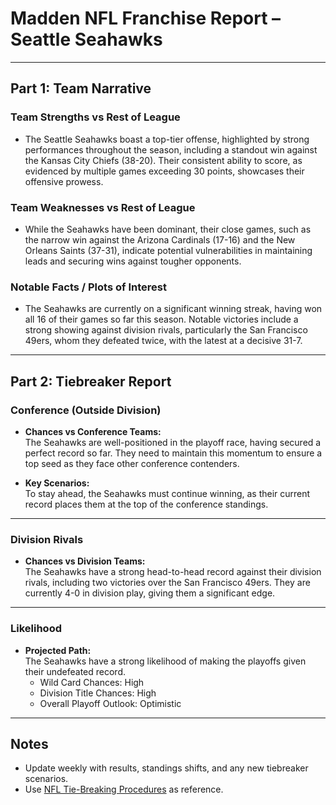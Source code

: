 # Madden NFL Franchise Report – Seattle Seahawks

---

## Part 1: Team Narrative

### Team Strengths vs Rest of League
- The Seattle Seahawks boast a top-tier offense, highlighted by strong performances throughout the season, including a standout win against the Kansas City Chiefs (38-20). Their consistent ability to score, as evidenced by multiple games exceeding 30 points, showcases their offensive prowess.

### Team Weaknesses vs Rest of League
- While the Seahawks have been dominant, their close games, such as the narrow win against the Arizona Cardinals (17-16) and the New Orleans Saints (37-31), indicate potential vulnerabilities in maintaining leads and securing wins against tougher opponents.

### Notable Facts / Plots of Interest
- The Seahawks are currently on a significant winning streak, having won all 16 of their games so far this season. Notable victories include a strong showing against division rivals, particularly the San Francisco 49ers, whom they defeated twice, with the latest at a decisive 31-7.

---

## Part 2: Tiebreaker Report

### Conference (Outside Division)
- **Chances vs Conference Teams:**  
  The Seahawks are well-positioned in the playoff race, having secured a perfect record so far. They need to maintain this momentum to ensure a top seed as they face other conference contenders.

- **Key Scenarios:**  
  To stay ahead, the Seahawks must continue winning, as their current record places them at the top of the conference standings.

---

### Division Rivals
- **Chances vs Division Teams:**  
  The Seahawks have a strong head-to-head record against their division rivals, including two victories over the San Francisco 49ers. They are currently 4-0 in division play, giving them a significant edge.

---

### Likelihood
- **Projected Path:**  
  The Seahawks have a strong likelihood of making the playoffs given their undefeated record. 
  - Wild Card Chances: High  
  - Division Title Chances: High  
  - Overall Playoff Outlook: Optimistic

---

## Notes
- Update weekly with results, standings shifts, and any new tiebreaker scenarios.  
- Use [NFL Tie-Breaking Procedures](https://www.nfl.com/standings/tie-breaking-procedures) as reference.
